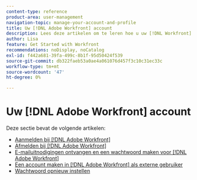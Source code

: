 ```yaml
---
content-type: reference
product-area: user-management
navigation-topic: manage-your-account-and-profile
title: Uw [!DNL Adobe Workfront] account
description: Lees deze artikelen om te leren hoe u uw [!DNL Workfront] account.
author: Lisa
feature: Get Started with Workfront
recommendations: noDisplay, noCatalog
exl-id: f442a681-39fa-499c-8b1f-95d50424f539
source-git-commit: db322faeb53a0ae4a061076d457f3c10c31ec33c
workflow-type: tm+mt
source-wordcount: '47'
ht-degree: 0%

---
```


# Uw [!DNL Adobe Workfront] account

Deze sectie bevat de volgende artikelen:

* [Aanmelden bij [!DNL Adobe Workfront]](../../../workfront-basics/manage-your-account-and-profile/managing-your-workfront-account/log-in-to-workfront.md)
* [Afmelden bij [!DNL Adobe Workfront]](../../../workfront-basics/manage-your-account-and-profile/managing-your-workfront-account/log-out-of-workfront.md)
* [E-mailuitnodigingen ontvangen en een wachtwoord maken voor [!DNL Adobe Workfront]](../../../workfront-basics/manage-your-account-and-profile/managing-your-workfront-account/receive-email-invitations.md)
* [Een account maken in [!DNL Adobe Workfront] als externe gebruiker](../../../workfront-basics/manage-your-account-and-profile/managing-your-workfront-account/create-account-external-user.md)
* [Wachtwoord opnieuw instellen](../../../workfront-basics/manage-your-account-and-profile/managing-your-workfront-account/reset-your-password.md)
  <!--* [Reset a user's password with Enhanced Authentication](../../../workfront-basics/manage-your-account-and-profile/managing-your-workfront-account/reset-user-password-eauth.md)-->
